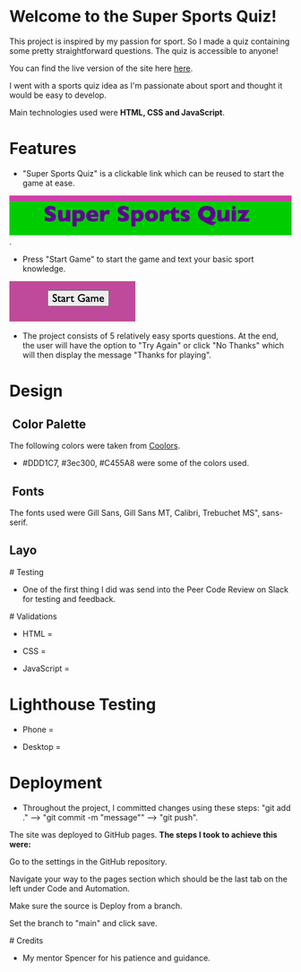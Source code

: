 # Welcome to the Super Sports Quiz!

This project is inspired by my passion for sport. So I made a quiz containing some pretty straightforward questions. The quiz is accessible to anyone!

You can find the live version of the site here [here](https://drennan98.github.io/Super-Sports-Quiz).

I went with a sports quiz idea as I'm passionate about sport and thought it would be easy to develop.

Main technologies used were **HTML, CSS and JavaScript**.

# Features

- "Super Sports Quiz" is a clickable link which can be reused to start the game at ease.

![Home Link](assets/images/SSQclickablelink.png).

- Press "Start Game" to start the game and text your basic sport knowledge.
  
![Start Game](assets/images/startgamebutton.png)

- The project consists of 5 relatively easy sports questions. At the end, the user will have the option to "Try Again" or click "No Thanks"
  which will then display the message "Thanks for playing".

# Design

##  Color Palette

The following colors were taken from [Coolors](https://coolors.co/).

- #DDD1C7, #3ec300, #C455A8 were some of the colors used.

##  Fonts

The fonts used were Gill Sans, Gill Sans MT, Calibri, Trebuchet MS", sans-serif.

## Layo

# Testing

- One of the first thing I did was send into the Peer Code Review on Slack for testing and feedback.


# Validations

- HTML =

- CSS =

- JavaScript =

# Lighthouse Testing

- Phone =

- Desktop =

# Deployment

- Throughout the project, I committed changes using these steps: "git add ." --> "git commit -m "message"" --> "git push".

The site was deployed to GitHub pages. **The steps I took to achieve this were:**

Go to the settings in the GitHub repository.

Navigate your way to the pages section which should be the last tab on the left under Code and Automation.

Make sure the source is Deploy from a branch.

Set the branch to "main" and click save.

# Credits

 - My mentor Spencer for his patience and guidance.